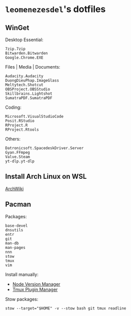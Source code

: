 # `leomenezesdel`'s dotfiles

## WinGet

Desktop Essential:

```
7zip.7zip
Bitwarden.Bitwarden
Google.Chrome.EXE
```

Files | Media | Documents:

```
Audacity.Audacity
DuongDieuPhap.ImageGlass
Meltytech.Shotcut
OBSProject.OBSStudio
Skillbrains.Lightshot
SumatraPDF.SumatraPDF
```

Coding:

```
Microsoft.VisualStudioCode
Posit.RStudio
RProject.R
RProject.Rtools
```

Others:

```
Datronicsoft.SpacedeskDriver.Server
Gyan.FFmpeg
Valve.Steam
yt-dlp.yt-dlp
```

## Install Arch Linux on WSL

[ArchWiki](https://wiki.archlinux.org/title/Install_Arch_Linux_on_WSL)

## Pacman

Packages:

```
base-devel
dnsutils
entr
git
man-db
man-pages
nnn
stow
tmux
vim
```

Install manually:

- [Node Version Manager](https://github.com/nvm-sh/nvm)
- [Tmux Plugin Manager](https://github.com/tmux-plugins/tpm)

Stow packages:

```
stow --target="$HOME" -v --stow bash git tmux readline
```

